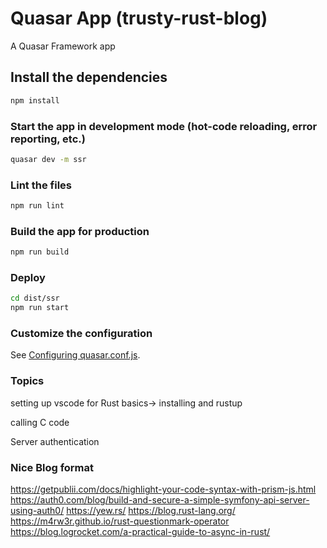 # Quasar App (trusty-rust-blog)

A Quasar Framework app

## Install the dependencies
```bash
npm install
```

### Start the app in development mode (hot-code reloading, error reporting, etc.)
```bash
quasar dev -m ssr
```

### Lint the files
```bash
npm run lint
```

### Build the app for production
```bash
npm run build
```

### Deploy
```bash
cd dist/ssr
npm run start
```


### Customize the configuration
See [Configuring quasar.conf.js](https://quasar.dev/quasar-cli/quasar-conf-js).


### Topics
setting up vscode for Rust
basics-> installing and rustup

calling C code

Server authentication

### Nice Blog format
https://getpublii.com/docs/highlight-your-code-syntax-with-prism-js.html
https://auth0.com/blog/build-and-secure-a-simple-symfony-api-server-using-auth0/
https://yew.rs/
https://blog.rust-lang.org/
https://m4rw3r.github.io/rust-questionmark-operator
https://blog.logrocket.com/a-practical-guide-to-async-in-rust/